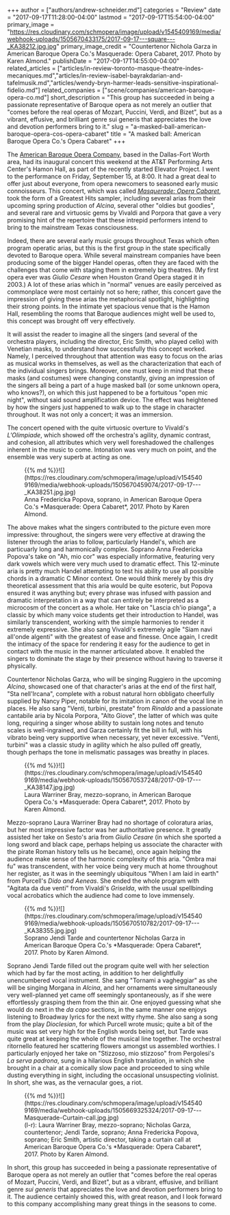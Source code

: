 +++
author = ["authors/andrew-schneider.md"]
categories = "Review"
date = "2017-09-17T11:28:00-04:00"
lastmod = "2017-09-17T15:54:00-04:00"
primary_image = "https://res.cloudinary.com/schmopera/image/upload/v1545409169/media/webhook-uploads/1505670433175/2017-09-17---square---_KA38212.jpg.jpg"
primary_image_credit = "Countertenor Nichola Garza in American Baroque Opera Co.'s Masquerade: Opera Cabaret, 2017. Photo by Karen Almond."
publishDate = "2017-09-17T14:55:00-04:00"
related_articles = ["articles/in-review-toronto-masque-theatre-indes-mecaniques.md","articles/in-review-isabel-bayrakdarian-and-tafelmusik.md","articles/wendy-bryn-harmer-leads-sensitive-inspirational-fidelio.md"]
related_companies = ["scene/companies/american-baroque-opera-co.md"]
short_description = "This group has succeeded in being a passionate representative of Baroque opera as not merely an outlier that &quot;comes before the real operas of Mozart, Puccini, Verdi, and Bizet&quot;, but as a vibrant, effusive, and brilliant genre sui generis that appreciates the love and devotion performers bring to it."
slug = "a-masked-ball-american-baroque-opera-cos-opera-cabaret"
title = "A masked ball: American Baroque Opera Co.&#039;s Opera Cabaret"
+++

The [American Baroque Opera Company](/scene/companies/american-baroque-opera-co/), based in the Dallas-Fort Worth area, had its inaugural concert this weekend at the AT&T Performing Arts Center's Hamon Hall, as part of the recently started Elevator Project. I went to the performance on Friday, September 15, at 8:00. It had a great deal to offer just about everyone, from opera newcomers to seasoned early music connoisseurs. This concert, which was called [*Masquerade: Opera Cabaret*](https://www.baroqueopera.org/new-page/), took the form of a Greatest Hits sampler, including several arias from their upcoming spring production of *Alcina*, several other "oldies but goodies", and several rare and virtuosic gems by Vivaldi and Porpora that gave a very promising hint of the repertoire that these intrepid performers intend to bring to the mainstream Texas consciousness.

Indeed, there are several early music groups throughout Texas which often program operatic arias, but this is the first group in the state specifically devoted to Baroque opera. While several mainstream companies have been producing some of the bigger Handel operas, often they are faced with the challenges that come with staging them in extremely big theatres. (My first opera ever was *Giulio Cesare* when Houston Grand Opera staged it in 2003.) A lot of these arias which in "normal" venues are easily perceived as commonplace were most certainly not so here; rather, this concert gave the impression of giving these arias the metaphorical spotlight, highlighting their strong points. In the intimate yet spacious venue that is the Hamon Hall, resembling the rooms that Baroque audiences might well be used to, this concept was brought off very effectively.

It will assist the reader to imagine all the singers (and several of the orchestra players, including the director, Eric Smith, who played cello) with Venetian masks, to understand how successfully this concept worked. Namely, I perceived throughout that attention was easy to focus on the arias as musical works in themselves, as well as the characterization that each of the individual singers brings. Moreover, one must keep in mind that these masks (and costumes) were changing constantly, giving an impression of the singers all being a part of a huge masked ball (or some unknown opera, who knows?), on which this just happened to be a fortuitous "open mic night", without said sound amplification device. The effect was heightened by how the singers just happened to walk up to the stage in character throughout. It was not only a concert; it was an immersion.

The concert opened with the quite virtuosic overture to Vivaldi's *L'Olimpiade*, which showed off the orchestra's agility, dynamic contrast, and cohesion, all attributes which very well foreshadowed the challenges inherent in the music to come. Intonation was very much on point, and the ensemble was very superb at acting as one.

<figure data-type="image">{{% md %}}![](https://res.cloudinary.com/schmopera/image/upload/v1545409169/media/webhook-uploads/1505670459074/2017-09-17---_KA38251.jpg.jpg)<figcaption>Anna Fredericka Popova, soprano, in American Baroque Opera Co.'s *Masquerade: Opera Cabaret*, 2017. Photo by Karen Almond.</figcaption>
</figure>

The above makes what the singers contributed to the picture even more impressive: throughout, the singers were very effective at drawing the listener through the arias to follow, particularly Handel's, which are particuarly long and harmonically complex. Soprano Anna Fredericka Popova's take on "Ah, mio cor" was especially informative, featuring very dark vowels which were very much used to dramatic effect. This 12-minute aria is pretty much Handel attempting to test his ability to use all possible chords in a dramatic C Minor context. One would think merely by this dry theoretical assessment that this aria would be quite esoteric, but Popova ensured it was anything but; every phrase was infused with passion and dramatic interpretation in a way that can entirely be interpreted as a microcosm of the concert as a whole. Her take on "Lascia ch'io pianga", a classic by which many voice students get their introduction to Handel, was similarly transcendent, working with the simple harmonies to render it extremely expressive. She also sang Vivaldi's extremely agile "Siam navi all'onde algenti" with the greatest of ease and finesse. Once again, I credit the intimacy of the space for rendering it easy for the audience to get in contact with the music in the manner articulated above. It enabled the singers to dominate the stage by their presence without having to traverse it physically.

Countertenor Nicholas Garza, who will be singing Ruggiero in the upcoming *Alcina*, showcased one of that character's arias at the end of the first half, "Sta nell'Ircana", complete with a robust natural horn obbligato cheerfully supplied by Nancy Piper, notable for its imitation in canon of the vocal line in places. He also sang "Venti, turbini, prestate" from *Rinaldo* and a passionate cantabile aria by Nicola Porpora, "Alto Giove", the latter of which was quite long, requiring a singer whose ability to sustain long notes and tenuto scales is well-ingrained, and Garza certainly fit the bill in full, with his vibrato being very supportive when necessary, yet never excessive. "Venti, turbini" was a classic study in agility which he also pulled off greatly, though perhaps the tone in melismatic passages was breathy in places.

<figure data-type="image">{{% md %}}![](https://res.cloudinary.com/schmopera/image/upload/v1545409169/media/webhook-uploads/1505670537248/2017-09-17---_KA38147.jpg.jpg)<figcaption>Laura Warriner Bray, mezzo-soprano, in American Baroque Opera Co.'s *Masquerade: Opera Cabaret*, 2017. Photo by Karen Almond.</figcaption>
</figure>

Mezzo-soprano Laura Warriner Bray had no shortage of coloratura arias, but her most impressive factor was her authoritative presence. It greatly assisted her take on Sesto's aria from *Giulio Cesare* (in which she sported a long sword and black cape, perhaps helping us associate the character with the pirate Roman history tells us he became), once again helping the audience make sense of the harmonic complexity of this aria. "Ombra mai fu" was transcendent, with her voice being very much at home throughout her register, as it was in the seemingly ubiquitous "When I am laid in earth" from Purcell's *Dido and Aeneas*. She ended the whole program with "Agitata da due venti" from Vivaldi's *Griselda*, with the usual spellbinding vocal acrobatics which the audience had come to love immensely.

<figure data-type="image">{{% md %}}![](https://res.cloudinary.com/schmopera/image/upload/v1545409169/media/webhook-uploads/1505670510782/2017-09-17---_KA38355.jpg.jpg)
<figcaption>Soprano Jendi Tarde and countertenor Nicholas Garza in American Baroque Opera Co.'s *Masquerade: Opera Cabaret*, 2017. Photo by Karen Almond.</figcaption>
</figure>

Soprano Jendi Tarde filled out the program quite well with her selection which had by far the most acting, in addition to her delightfully unencumbered vocal instrument. She sang "Tornami a vagheggiar" as she will be singing Morgana in *Alcina*, and her ornaments were simultaneously very well-planned yet came off seemingly spontaneously, as if she were effortlessly grasping them from the thin air. One enjoyed guessing what she would do next in the *da capo* sections, in the same manner one enjoys listening to Broadway lyrics for the next witty rhyme. She also sang a song from the play *Dioclesian*, for which Purcell wrote music; quite a bit of the music was set very high for the English words being set, but Tarde was quite great at keeping the whole of the musical line together. The orchestral ritornello featured her scattering flowers amongst us assembled worthies. I particularly enjoyed her take on "Stizzoso, mio stizzoso" from Pergolesi's *La serva padrona*, sung in a hilarious English translation, in which she brought in a chair at a comically slow pace and proceeded to sing while dusting everything in sight, including the occasional unsuspecting violinist. In short, she was, as the vernacular goes, a riot.

<figure data-type="image">{{% md %}}![](https://res.cloudinary.com/schmopera/image/upload/v1545409169/media/webhook-uploads/1505669325324/2017-09-17---Masquerade-Curtain-call.jpg.jpg)
<figcaption>(l-r): Laura Warriner Bray, mezzo-soprano; Nicholas Garza, countertenor; Jendi Tarde, soprano; Anna Fredericka Popova, soprano; Eric Smith, artistic director, taking a curtain call at American Baroque Opera Co.'s *Masquerade: Opera Cabaret*, 2017. Photo by Karen Almond.</figcaption>
</figure>

In short, this group has succeeded in being a passionate representative of Baroque opera as not merely an outlier that "comes before the real operas of Mozart, Puccini, Verdi, and Bizet", but as a vibrant, effusive, and brilliant genre *sui generis* that appreciates the love and devotion performers bring to it. The audience certainly showed this, with great reason, and I look forward to this company accomplishing many great things in the seasons to come.
